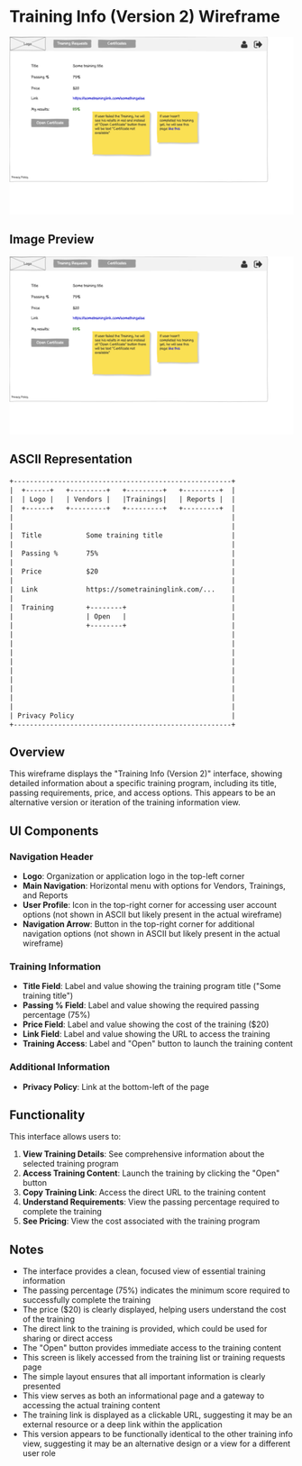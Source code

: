 # Training Info (Version 2) Wireframe

![Training Info (Version 2)](./training-info-2-.png)

## Image Preview

![Training Info (Version 2)](./training-info-2-.png)

## ASCII Representation

```
+------------------------------------------------------+
|  +------+   +---------+   +---------+   +---------+  |
|  | Logo |   | Vendors |   |Trainings|   | Reports |  |
|  +------+   +---------+   +---------+   +---------+  |
|                                                      |
|                                                      |
|  Title           Some training title                 |
|                                                      |
|  Passing %       75%                                 |
|                                                      |
|  Price           $20                                 |
|                                                      |
|  Link            https://sometraininglink.com/...    |
|                                                      |
|  Training        +--------+                          |
|                  | Open   |                          |
|                  +--------+                          |
|                                                      |
|                                                      |
|                                                      |
|                                                      |
|                                                      |
|                                                      |
|                                                      |
|                                                      |
|                                                      |
| Privacy Policy                                       |
+------------------------------------------------------+
```

## Overview

This wireframe displays the "Training Info (Version 2)" interface, showing detailed information about a specific training program, including its title, passing requirements, price, and access options. This appears to be an alternative version or iteration of the training information view.

## UI Components

### Navigation Header
- **Logo**: Organization or application logo in the top-left corner
- **Main Navigation**: Horizontal menu with options for Vendors, Trainings, and Reports
- **User Profile**: Icon in the top-right corner for accessing user account options (not shown in ASCII but likely present in the actual wireframe)
- **Navigation Arrow**: Button in the top-right corner for additional navigation options (not shown in ASCII but likely present in the actual wireframe)

### Training Information
- **Title Field**: Label and value showing the training program title ("Some training title")
- **Passing % Field**: Label and value showing the required passing percentage (75%)
- **Price Field**: Label and value showing the cost of the training ($20)
- **Link Field**: Label and value showing the URL to access the training
- **Training Access**: Label and "Open" button to launch the training content

### Additional Information
- **Privacy Policy**: Link at the bottom-left of the page

## Functionality

This interface allows users to:

1. **View Training Details**: See comprehensive information about the selected training program
2. **Access Training Content**: Launch the training by clicking the "Open" button
3. **Copy Training Link**: Access the direct URL to the training content
4. **Understand Requirements**: View the passing percentage required to complete the training
5. **See Pricing**: View the cost associated with the training program

## Notes

- The interface provides a clean, focused view of essential training information
- The passing percentage (75%) indicates the minimum score required to successfully complete the training
- The price ($20) is clearly displayed, helping users understand the cost of the training
- The direct link to the training is provided, which could be used for sharing or direct access
- The "Open" button provides immediate access to the training content
- This screen is likely accessed from the training list or training requests page
- The simple layout ensures that all important information is clearly presented
- This view serves as both an informational page and a gateway to accessing the actual training content
- The training link is displayed as a clickable URL, suggesting it may be an external resource or a deep link within the application
- This version appears to be functionally identical to the other training info view, suggesting it may be an alternative design or a view for a different user role
